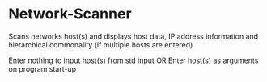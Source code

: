 # Network-Scanner
Scans networks host(s) and displays host data, IP address information and hierarchical commonality (if multiple hosts are entered)

Enter nothing to input host(s) from std input
OR
Enter host(s) as arguments on program start-up
